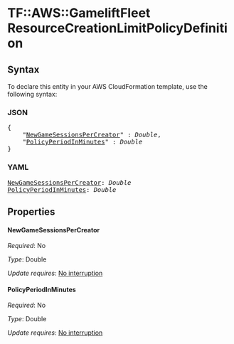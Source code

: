# TF::AWS::GameliftFleet ResourceCreationLimitPolicyDefinition

## Syntax

To declare this entity in your AWS CloudFormation template, use the following syntax:

### JSON

<pre>
{
    "<a href="#newgamesessionspercreator" title="NewGameSessionsPerCreator">NewGameSessionsPerCreator</a>" : <i>Double</i>,
    "<a href="#policyperiodinminutes" title="PolicyPeriodInMinutes">PolicyPeriodInMinutes</a>" : <i>Double</i>
}
</pre>

### YAML

<pre>
<a href="#newgamesessionspercreator" title="NewGameSessionsPerCreator">NewGameSessionsPerCreator</a>: <i>Double</i>
<a href="#policyperiodinminutes" title="PolicyPeriodInMinutes">PolicyPeriodInMinutes</a>: <i>Double</i>
</pre>

## Properties

#### NewGameSessionsPerCreator

_Required_: No

_Type_: Double

_Update requires_: [No interruption](https://docs.aws.amazon.com/AWSCloudFormation/latest/UserGuide/using-cfn-updating-stacks-update-behaviors.html#update-no-interrupt)

#### PolicyPeriodInMinutes

_Required_: No

_Type_: Double

_Update requires_: [No interruption](https://docs.aws.amazon.com/AWSCloudFormation/latest/UserGuide/using-cfn-updating-stacks-update-behaviors.html#update-no-interrupt)

